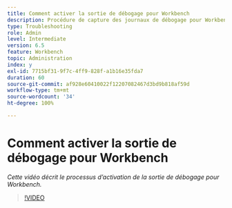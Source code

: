 ```yaml
---
title: Comment activer la sortie de débogage pour Workbench
description: Procédure de capture des journaux de débogage pour Workbench
type: Troubleshooting
role: Admin
level: Intermediate
version: 6.5
feature: Workbench
topic: Administration
index: y
exl-id: 7715bf31-9f7c-4ff9-828f-a1b16e35fda7
duration: 60
source-git-commit: af928e60410022f12207082467d3bd9b818af59d
workflow-type: tm+mt
source-wordcount: '34'
ht-degree: 100%

---
```


# Comment activer la sortie de débogage pour Workbench

*Cette vidéo décrit le processus d’activation de la sortie de débogage pour Workbench.*

>[!VIDEO](https://video.tv.adobe.com/v/335497?quality=12&learn=on)
